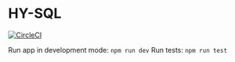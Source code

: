 # HY-SQL

[![CircleCI](https://circleci.com/gh/hy-sql/hy-sql.svg?style=svg)](https://circleci.com/gh/hy-sql/hy-sql)

Run app in development mode: `npm run dev`
Run tests: `npm run test`

